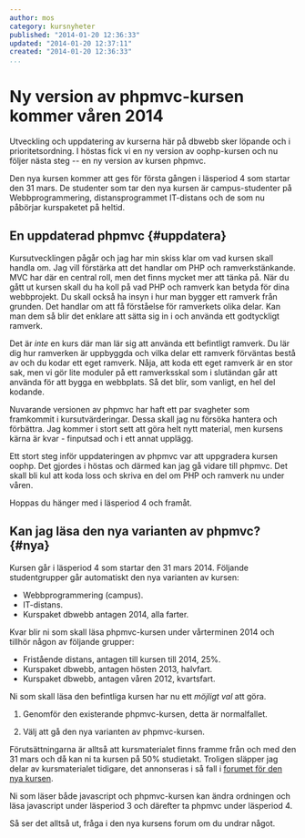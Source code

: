 ```yaml
---
author: mos
category: kursnyheter
published: "2014-01-20 12:36:33"
updated: "2014-01-20 12:37:11"
created: "2014-01-20 12:36:33"
...
```

Ny version av phpmvc-kursen kommer våren 2014
==================================

Utveckling och uppdatering av kurserna här på dbwebb sker löpande och i prioritetsordning. I höstas fick vi en ny version av oophp-kursen och nu följer nästa steg -- en ny version av kursen phpmvc.

Den nya kursen kommer att ges för första gången i läsperiod 4 som startar den 31 mars. De studenter som tar den nya kursen är campus-studenter på Webbprogrammering, distansprogrammet IT-distans och de som nu påbörjar kurspaketet på heltid.

<!--more-->


En uppdaterad phpmvc {#uppdatera}
------------------------------------------------

Kursutvecklingen pågår och jag har min skiss klar om vad kursen skall handla om. Jag vill förstärka att det handlar om PHP och ramverkstänkande. MVC har där en central roll, men det finns mycket mer att tänka på. När du gått ut kursen skall du ha koll på vad PHP och ramverk kan betyda för dina webbprojekt. Du skall också ha insyn i hur man bygger ett ramverk från grunden. Det handlar om att få förståelse för ramverkets olika delar. Kan man dem så blir det enklare att sätta sig in i och använda ett godtyckligt ramverk.

Det är *inte* en kurs där man lär sig att använda ett befintligt ramverk. Du lär dig hur ramverken är uppbyggda och vilka delar ett ramverk förväntas bestå av och du kodar ett eget ramverk. Nåja, att koda ett eget ramverk är en stor sak, men vi gör lite moduler på ett ramverksskal som i slutändan går att använda för att bygga en webbplats. Så det blir, som vanligt, en hel del kodande.

Nuvarande versionen av phpmvc har haft ett par svagheter som framkommit i kursutvärderingar. Dessa skall jag nu försöka hantera och förbättra. Jag kommer i stort sett att göra helt nytt material, men kursens kärna är kvar - finputsad och i ett annat upplägg.

Ett stort steg inför uppdateringen av phpmvc var att uppgradera kursen oophp. Det gjordes i höstas och därmed kan jag gå vidare till phpmvc. Det skall bli kul att koda loss och skriva en del om PHP och ramverk nu under våren. 

Hoppas du hänger med i läsperiod 4 och framåt.



Kan jag läsa den nya varianten av phpmvc? {#nya}
------------------------------------------------

Kursen går i läsperiod 4 som startar den 31 mars 2014. Följande studentgrupper går automatiskt den nya varianten av kursen:

* Webbprogrammering (campus).
* IT-distans.
* Kurspaket dbwebb antagen 2014, alla farter.

Kvar blir ni som skall läsa phpmvc-kursen under vårterminen 2014 och tillhör någon av följande grupper:

* Fristående distans, antagen till kursen till 2014, 25%.
* Kurspaket dbwebb, antagen hösten 2013, halvfart.
* Kurspaket dbwebb, antagen våren 2012, kvartsfart.

Ni som skall läsa den befintliga kursen har nu ett *möjligt val* att göra. 

1) Genomför den existerande phpmvc-kursen, detta är normalfallet.

2) Välj att gå den nya varianten av phpmvc-kursen.

Förutsättningarna är alltså att kursmaterialet finns framme från och med den 31 mars och då kan ni ta kursen på 50% studietakt. Troligen släpper jag delar av kursmaterialet tidigare, det annonseras i så fall i [forumet för den nya kursen](forum/viewforum.php?f=40).

Ni som läser både javascript och phpmvc-kursen kan ändra ordningen och läsa javascript under läsperiod 3 och därefter ta phpmvc under läsperiod 4.

Så ser det alltså ut, fråga i den nya kursens forum om du undrar något.

